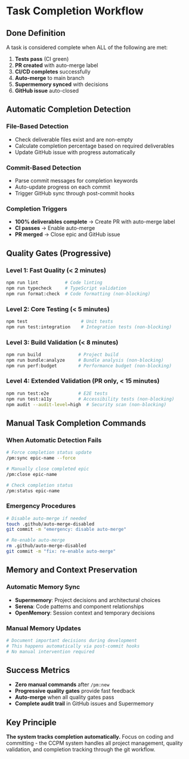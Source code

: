 # Task Completion Workflow

## Done Definition
A task is considered complete when ALL of the following are met:

1. **Tests pass** (CI green)
2. **PR created** with auto-merge label  
3. **CI/CD completes** successfully
4. **Auto-merge** to main branch
5. **Supermemory synced** with decisions
6. **GitHub issue** auto-closed

## Automatic Completion Detection

### File-Based Detection
- Check deliverable files exist and are non-empty
- Calculate completion percentage based on required deliverables
- Update GitHub issue with progress automatically

### Commit-Based Detection  
- Parse commit messages for completion keywords
- Auto-update progress on each commit
- Trigger GitHub sync through post-commit hooks

### Completion Triggers
- **100% deliverables complete** → Create PR with auto-merge label
- **CI passes** → Enable auto-merge
- **PR merged** → Close epic and GitHub issue

## Quality Gates (Progressive)

### Level 1: Fast Quality (< 2 minutes)
```bash
npm run lint          # Code linting
npm run typecheck     # TypeScript validation
npm run format:check  # Code formatting (non-blocking)
```

### Level 2: Core Testing (< 5 minutes)  
```bash
npm test                    # Unit tests
npm run test:integration    # Integration tests (non-blocking)
```

### Level 3: Build Validation (< 8 minutes)
```bash
npm run build              # Project build
npm run bundle:analyze     # Bundle analysis (non-blocking)
npm run perf:budget        # Performance budget (non-blocking)
```

### Level 4: Extended Validation (PR only, < 15 minutes)
```bash
npm run test:e2e           # E2E tests
npm run test:a11y          # Accessibility tests (non-blocking)
npm audit --audit-level=high  # Security scan (non-blocking)
```

## Manual Task Completion Commands

### When Automatic Detection Fails
```bash
# Force completion status update
/pm:sync epic-name --force

# Manually close completed epic
/pm:close epic-name

# Check completion status
/pm:status epic-name
```

### Emergency Procedures
```bash
# Disable auto-merge if needed
touch .github/auto-merge-disabled
git commit -m "emergency: disable auto-merge"

# Re-enable auto-merge
rm .github/auto-merge-disabled
git commit -m "fix: re-enable auto-merge"
```

## Memory and Context Preservation

### Automatic Memory Sync
- **Supermemory**: Project decisions and architectural choices
- **Serena**: Code patterns and component relationships  
- **OpenMemory**: Session context and temporary decisions

### Manual Memory Updates
```bash
# Document important decisions during development
# This happens automatically via post-commit hooks
# No manual intervention required
```

## Success Metrics
- **Zero manual commands** after `/pm:new`
- **Progressive quality gates** provide fast feedback
- **Auto-merge** when all quality gates pass
- **Complete audit trail** in GitHub issues and Supermemory

## Key Principle
**The system tracks completion automatically.** Focus on coding and committing - the CCPM system handles all project management, quality validation, and completion tracking through the git workflow.